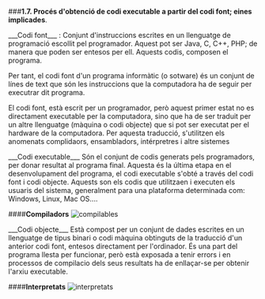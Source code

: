 ###__1.7. Procés d'obtenció de codi executable a partir del codi font; eines implicades__.

<p>___Codi font___ : Conjunt d'instruccions escrites en un llenguatge de programació escollit pel programador. Aquest pot ser Java,
C, C++, PHP; de manera que poden ser entesos per ell. Aquests codis, composen el programa.<p>
<p> Per tant, el codi font d'un programa informàtic (o sotware) és un conjunt de línes de text que són les instruccions
que la computadora ha de seguir per executrar dit programa.<p
<p>El codi font, està escrit per un programador, però aquest primer estat no es directament executable per la computadora, 
sino que ha de ser traduit per un altre llenguatge (màquina o codi objecte) que si pot ser executat per el hardware de la 
computadora. Per aquesta traducció, s'utilitzen els anomenats complidaors, ensambladors, intérpretres i altre sistemes<p>


<p>___Codi executable___ Són el conjunt de codis generats pels programadors, per donar resultat al programa final. Aquesta
és la última etapa en el desenvolupament del programa, el codi executable s'obté a través del codi font i codi objecte.
Aquests son els codis que utilitzaen i executen els usuaris del sistema, generalment para una plataforma determinada com:
Windows, Linux, Mac OS....<p>

####__Compiladors__
![compilables](http://ioc.xtec.cat/materials/FP/Materials/2252_DAM/DAM_2252_M05/web/html/WebContent/u1/media/ic10m05u1_01.png)

<p>___Codi objecte___ Està compost per un conjunt de dades escrites en un llenguatge de tipus binari o codi màquina 
obtinguts de la traducció d'un anterior codi font, entesos directament per l'ordinador. És una part del programa llesta 
per funcionar, però està exposada a tenir errors i en processos de compilacio dels seus resultats ha de enllaçar-se per 
obtenir l'arxiu executable.<p>


####__Interpretats__
![interpretats](http://ioc.xtec.cat/materials/FP/Materials/2252_DAM/DAM_2252_M05/web/html/WebContent/u1/media/ic10m05u1_16.png)





